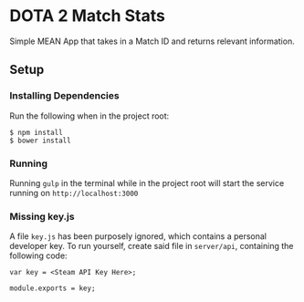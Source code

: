 # DOTA 2 Match Stats

Simple MEAN App that takes in a Match ID and returns relevant information.

## Setup

### Installing Dependencies

Run the following when in the project root:

````
$ npm install
$ bower install
````

### Running

Running `gulp` in the terminal while in the project root will start the service
running on `http://localhost:3000`

### Missing key.js

A file `key.js` has been purposely ignored, which contains a personal developer 
key. To run yourself, create said file in `server/api`, containing the following
code:

````
var key = <Steam API Key Here>;

module.exports = key;
````
